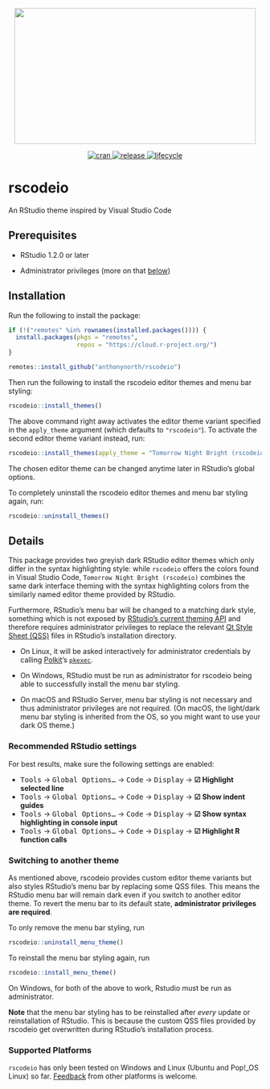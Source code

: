 
<p align="center">

<img src="./inst/media/rscodeio.png" width="480" height="270"/>

</p>
<p align="center">

<a href="https://cran.r-project.org/package=rscodeio">
<img src="https://img.shields.io/cran/v/rscodeio?style=flat-square" alt="cran"/>
</a> <a href="https://github.com/anthonynorth/rscodeio/releases/latest">
<img src="https://img.shields.io/github/v/release/anthonynorth/rscodeio?sort=semver&amp;style=flat-square" alt="release"/>
</a> <a href="https://www.tidyverse.org/lifecycle/#experimental">
<img src="https://img.shields.io/badge/lifecycle-experimental-orange?style=flat-square" alt="lifecycle"/>
</a>

</p>

# rscodeio

An RStudio theme inspired by Visual Studio Code

## Prerequisites

-   RStudio 1.2.0 or later

-   Administrator privileges (more on that [below](#details))

## Installation

Run the following to install the package:

``` r
if (!("remotes" %in% rownames(installed.packages()))) {
  install.packages(pkgs = "remotes",
                   repos = "https://cloud.r-project.org/")
}

remotes::install_github("anthonynorth/rscodeio")
```

Then run the following to install the rscodeio editor themes and menu
bar styling:

``` r
rscodeio::install_themes()
```

The above command right away activates the editor theme variant
specified in the `apply_theme` argument (which defaults to
`"rscodeio"`). To activate the second editor theme variant instead, run:

``` r
rscodeio::install_themes(apply_theme = "Tomorrow Night Bright (rscodeio)")
```

The chosen editor theme can be changed anytime later in RStudio’s global
options.

To completely uninstall the rscodeio editor themes and menu bar styling
again, run:

``` r
rscodeio::uninstall_themes()
```

## Details

This package provides two greyish dark RStudio editor themes which only
differ in the syntax highlighting style: while `rscodeio` offers the
colors found in Visual Studio Code, `Tomorrow Night Bright (rscodeio)`
combines the same dark interface theming with the syntax highlighting
colors from the similarly named editor theme provided by RStudio.

Furthermore, RStudio’s menu bar will be changed to a matching dark
style, something which is not exposed by [RStudio’s current theming
API](https://rstudio.github.io/rstudio-extensions/rstudio-theme-creation.html)
and therefore requires administrator privileges to replace the relevant
[Qt Style Sheet (QSS)](https://doc.qt.io/Qt-5/stylesheet-syntax.html)
files in RStudio’s installation directory.

-   On Linux, it will be asked interactively for administrator
    credentials by calling
    [Polkit](https://en.wikipedia.org/wiki/Polkit)’s
    [`pkexec`](https://www.freedesktop.org/software/polkit/docs/latest/pkexec.1.html).

-   On Windows, RStudio must be run as administrator for rscodeio being
    able to successfully install the menu bar styling.

-   On macOS and RStudio Server, menu bar styling is not necessary and
    thus administrator privileges are not required. (On macOS, the
    light/dark menu bar styling is inherited from the OS, so you might
    want to use your dark OS theme.)

### Recommended RStudio settings

For best results, make sure the following settings are enabled:

-   <kbd>Tools</kbd> → <kbd>Global Options…</kbd> → <kbd>Code</kbd> →
    <kbd>Display</kbd> → **☑ Highlight selected line**
-   <kbd>Tools</kbd> → <kbd>Global Options…</kbd> → <kbd>Code</kbd> →
    <kbd>Display</kbd> → **☑ Show indent guides**
-   <kbd>Tools</kbd> → <kbd>Global Options…</kbd> → <kbd>Code</kbd> →
    <kbd>Display</kbd> → **☑ Show syntax highlighting in console input**
-   <kbd>Tools</kbd> → <kbd>Global Options…</kbd> → <kbd>Code</kbd> →
    <kbd>Display</kbd> → **☑ Highlight R function calls**

### Switching to another theme

As mentioned above, rscodeio provides custom editor theme variants but
also styles RStudio’s menu bar by replacing some QSS files. This means
the RStudio menu bar will remain dark even if you switch to another
editor theme. To revert the menu bar to its default state,
**administrator privileges are required**.

To only remove the menu bar styling, run

``` r
rscodeio::uninstall_menu_theme()
```

To reinstall the menu bar styling again, run

``` r
rscodeio::install_menu_theme()
```

On Windows, for both of the above to work, Rstudio must be run as
administrator.

**Note** that the menu bar styling has to be reinstalled after *every*
update or reinstallation of RStudio. This is because the custom QSS
files provided by rscodeio get overwritten during RStudio’s installation
process.

### Supported Platforms

`rscodeio` has only been tested on Windows and Linux (Ubuntu and
Pop!\_OS Linux) so far.
[Feedback](https://github.com/anthonynorth/rscodeio/issues) from other
platforms is welcome.
